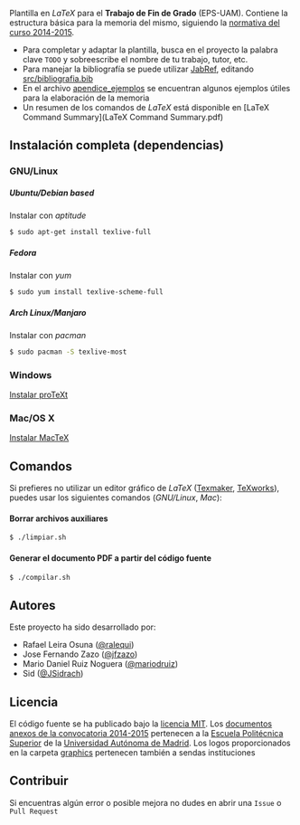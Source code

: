 Plantilla en *LaTeX* para el **Trabajo de Fin de Grado** (EPS-UAM). Contiene la estructura básica para la memoria del mismo, siguiendo la [normativa del curso 2014-2015](2014-2015/).

- Para completar y adaptar la plantilla, busca en el proyecto la palabra clave `TODO` y sobreescribe el nombre de tu trabajo, tutor, etc.
- Para manejar la bibliografía se puede utilizar [JabRef](https://github.com/JabRef/jabref), editando [src/bibliografia.bib](src/bibliografia.bib)
- En el archivo [apendice_ejemplos](src/apendice_ejemplos.tex) se encuentran algunos ejemplos útiles para la elaboración de la memoria
- Un resumen de los comandos de *LaTeX* está disponible en [LaTeX Command Summary](LaTeX Command Summary.pdf)

Instalación completa (dependencias)
----
### GNU/Linux
##### Ubuntu/Debian based
Instalar con *aptitude*
```sh
$ sudo apt-get install texlive-full
```
##### Fedora
Instalar con *yum*
```sh
$ sudo yum install texlive-scheme-full
```
##### Arch Linux/Manjaro
Instalar con *pacman*
```sh
$ sudo pacman -S texlive-most
```

### Windows
[Instalar proTeXt](https://tug.org/protext/)

### Mac/OS X
[Instalar MacTeX](https://tug.org/mactex/)

Comandos
----
Si prefieres no utilizar un editor gráfico de *LaTeX* ([Texmaker](http://www.xm1math.net/texmaker/), [TeXworks](https://www.tug.org/texworks/)), puedes usar los siguientes comandos (*GNU/Linux*, *Mac*):
#### Borrar archivos auxiliares
```sh
$ ./limpiar.sh
```

#### Generar el documento PDF a partir del código fuente
```sh
$ ./compilar.sh
```

Autores
----
Este proyecto ha sido desarrollado por:
- Rafael Leira Osuna ([@ralequi](https://github.com/ralequi))
- Jose Fernando Zazo ([@jfzazo](https://github.com/jfzazo))
- Mario Daniel Ruiz Noguera ([@mariodruiz](https://github.com/mariodruiz))
- Sid ([@JSidrach](https://github.com/JSidrach))

Licencia
----
El código fuente se ha publicado bajo la [licencia MIT](LICENSE). Los [documentos anexos de la convocatoria 2014-2015](2014-2015/) pertenecen a la [Escuela Politécnica Superior](http://www.eps.uam.es) de la [Universidad Autónoma de Madrid](http://www.uam.es). Los logos proporcionados en la carpeta [graphics](graphics/) pertenecen también a sendas instituciones

Contribuir
----
Si encuentras algún error o posible mejora no dudes en abrir una `Issue` o `Pull Request`
